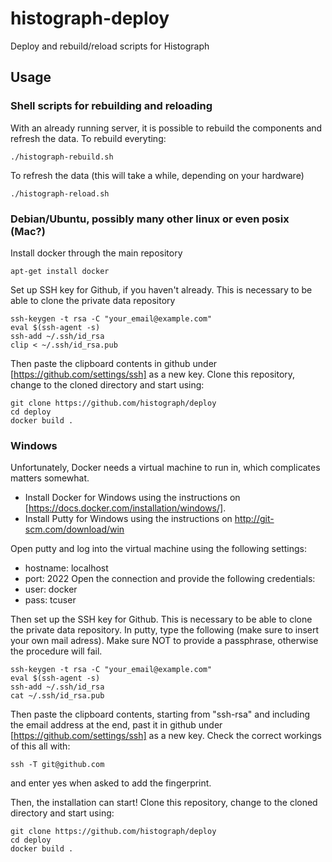 # histograph-deploy
Deploy and rebuild/reload scripts for Histograph

## Usage
### Shell scripts for rebuilding and reloading
With an already running server, it is possible to rebuild the components and refresh the data.
To rebuild everyting:
```
./histograph-rebuild.sh
```
To refresh the data (this will take a while, depending on your hardware)
```
./histograph-reload.sh
```

### Debian/Ubuntu, possibly many other linux or even posix (Mac?)
Install docker through the main repository
```
apt-get install docker
```
Set up SSH key for Github, if you haven't already. This is necessary to be able to clone the private data repository
```
ssh-keygen -t rsa -C "your_email@example.com"
eval $(ssh-agent -s)
ssh-add ~/.ssh/id_rsa
clip < ~/.ssh/id_rsa.pub
```
Then paste the clipboard contents in github under [https://github.com/settings/ssh] as a new key.
Clone this repository, change to the cloned directory and start using:
```
git clone https://github.com/histograph/deploy
cd deploy
docker build .
```
### Windows
Unfortunately, Docker needs a virtual machine to run in, which complicates matters somewhat. 
- Install Docker for Windows using the instructions on [https://docs.docker.com/installation/windows/].
- Install Putty for Windows using the instructions on http://git-scm.com/download/win

Open putty and log into the virtual machine using the following settings:
- hostname: localhost
- port: 2022
Open the connection and provide the following credentials:
- user: docker
- pass: tcuser

Then set up the SSH key for Github. This is necessary to be able to clone the private data repository. In putty, type the following (make sure to insert your own mail adress). Make sure NOT to provide a passphrase, otherwise the procedure will fail.
```
ssh-keygen -t rsa -C "your_email@example.com"
eval $(ssh-agent -s)
ssh-add ~/.ssh/id_rsa
cat ~/.ssh/id_rsa.pub
```
Then paste the clipboard contents, starting from "ssh-rsa" and including the email address at the end, past it in github under [https://github.com/settings/ssh] as a new key. Check the correct workings of this all with:
```
ssh -T git@github.com
```
and enter yes when asked to add the fingerprint.

Then, the installation can start!
Clone this repository, change to the cloned directory and start using:
```
git clone https://github.com/histograph/deploy
cd deploy
docker build .
```
